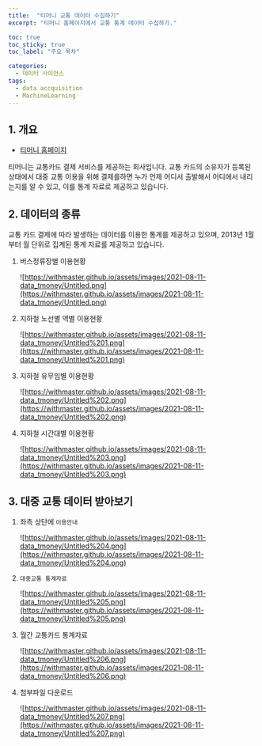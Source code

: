 ```yaml
---
title:  "티머니 교통 데이터 수집하기"
excerpt: "티머니 홈페이지에서 교통 통계 데이터 수집하기."

toc: true
toc_sticky: true
toc_label: "주요 목차"

categories:
  - 데이터 사이언스
tags:
  - data accquisition
  - MachineLearning
---
```



## 1. 개요

- [티머니 홈페이지](https://pay.tmoney.co.kr/index.dev)

티머니는 교통카드 결제 서비스를 제공하는 회사입니다. 교통 카드의 소유자가 등록된 상태에서 대중 교통 이용을 위해 결제를하면 누가 언제 어디서 출발해서 어디에서 내리는지를 알 수 있고, 이를 통계 자료로 제공하고 있습니다.

## 2. 데이터의 종류

교통 카드 결제에 따라 발생하는 데이터를 이용한 통계를 제공하고 있으며, 2013년 1월부터 월 단위로 집계된 통계 자료를 제공하고 있습니다.

1. 버스정류장별 이용현황

    ![https://withmaster.github.io/assets/images/2021-08-11-data_tmoney/Untitled.png](https://withmaster.github.io/assets/images/2021-08-11-data_tmoney/Untitled.png)

2. 지하철 노선별 역별 이용현황

    ![https://withmaster.github.io/assets/images/2021-08-11-data_tmoney/Untitled%201.png](https://withmaster.github.io/assets/images/2021-08-11-data_tmoney/Untitled%201.png)

3. 지하철 유무임별 이용현황

    ![https://withmaster.github.io/assets/images/2021-08-11-data_tmoney/Untitled%202.png](https://withmaster.github.io/assets/images/2021-08-11-data_tmoney/Untitled%202.png)

4. 지하철 시간대별 이용현황

    ![https://withmaster.github.io/assets/images/2021-08-11-data_tmoney/Untitled%203.png](https://withmaster.github.io/assets/images/2021-08-11-data_tmoney/Untitled%203.png)

## 3. 대중 교통 데이터 받아보기

1. 좌측 상단에 `이용안내` 

    ![https://withmaster.github.io/assets/images/2021-08-11-data_tmoney/Untitled%204.png](https://withmaster.github.io/assets/images/2021-08-11-data_tmoney/Untitled%204.png)

2. `대중교통 통계자료`

    ![https://withmaster.github.io/assets/images/2021-08-11-data_tmoney/Untitled%205.png](https://withmaster.github.io/assets/images/2021-08-11-data_tmoney/Untitled%205.png)

3. 월간 교통카드 통계자료

    ![https://withmaster.github.io/assets/images/2021-08-11-data_tmoney/Untitled%206.png](https://withmaster.github.io/assets/images/2021-08-11-data_tmoney/Untitled%206.png)

4. 첨부파일 다운로드

    ![https://withmaster.github.io/assets/images/2021-08-11-data_tmoney/Untitled%207.png](https://withmaster.github.io/assets/images/2021-08-11-data_tmoney/Untitled%207.png)